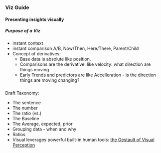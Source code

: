 ### Viz Guide
#### Presenting insights visually

##### Purpose of a Viz
- instant context
- instant comparison A/B, Now/Then, Here/There, Parent/Child
- Concept of derivatives: 
  - Base data is absolute like position. 
  - Comparisons are the derivative: like velocity: what direction are things moving
  - Early Trends and predictors are like Accelleration - is the direction things are moving changing?
#####
Draft Taxonomy:
- The sentence
- The number
- The ratio (vs.)
- The Baseline
- The Average, expected, prior
- Grouping data - when and why
- Ratios 
- Visual leverages powerful built-in human tools: [the Gestault of Visual Perception](http://www.smashingmagazine.com/2014/03/28/design-principles-visual-perception-and-the-principles-of-gestalt/)
